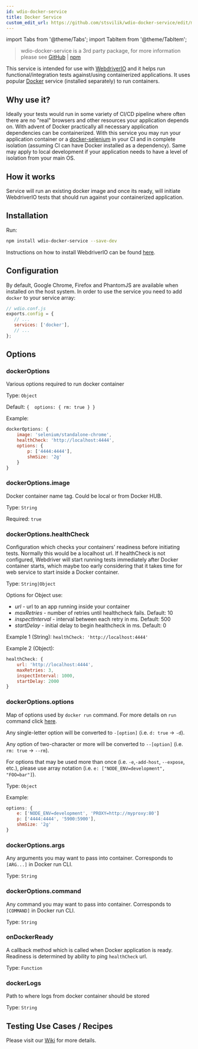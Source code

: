 ```yaml
---
id: wdio-docker-service
title: Docker Service
custom_edit_url: https://github.com/stsvilik/wdio-docker-service/edit/master//README.md
---
```


import Tabs from '@theme/Tabs';
import TabItem from '@theme/TabItem';

> wdio-docker-service is a 3rd party package, for more information please see [GitHub](https://github.com/stsvilik/wdio-docker-service) | [npm](https://www.npmjs.com/package/wdio-docker-service)

This service is intended for use with [WebdriverIO](http://webdriver.io/) and it helps run functional/integration tests 
against/using containerized applications. It uses popular [Docker](https://www.docker.com/) service (installed separately) to run containers.

## Why use it?
Ideally your tests would run in some variety of CI/CD pipeline where often there are no "real" browsers and other resources
your application depends on. With advent of Docker practically all necessary application dependencies can be containerized.
With this service you may run your application container or a [docker-selenium](https://github.com/SeleniumHQ/docker-selenium) in your CI and in complete isolation 
(assuming CI can have Docker installed as a dependency). Same may apply to local development if your application needs to have a level
of isolation from your main OS.

## How it works
Service will run an existing docker image and once its ready, will initiate WebdriverIO tests that should run against your containerized application.

## Installation

Run:

```bash
npm install wdio-docker-service --save-dev
```

Instructions on how to install WebdriverIO can be found [here](http://webdriver.io/guide/getstarted/install.html).

## Configuration
By default, Google Chrome, Firefox and PhantomJS are available when installed on the host system. 
In order to use the service you need to add `docker` to your service array:

```javascript
// wdio.conf.js
exports.config = {
   // ...
   services: ['docker'],
   // ...
};
```

## Options

### dockerOptions
Various options required to run docker container

Type: `Object`

Default: `{ 
    options: {
        rm: true
    }
}`

Example:

```javascript
dockerOptions: {
    image: 'selenium/standalone-chrome',
    healthCheck: 'http://localhost:4444',
    options: {
        p: ['4444:4444'],
        shmSize: '2g'
    }
}
```

### dockerOptions.image
Docker container name tag. Could be local or from Docker HUB.

Type: `String`

Required: `true`

### dockerOptions.healthCheck
Configuration which checks your containers' readiness before initiating tests. Normally this would be a localhost url.
If healthCheck is not configured, Webdriver will start running tests immediately after Docker container starts, which
maybe too early considering that it takes time for web service to start inside a Docker container.

Type: `String|Object`

Options for Object use:
- *url* - url to an app running inside your container
- *maxRetries* - number of retries until healthcheck fails. Default: 10
- *inspectInterval* - interval between each retry in ms. Default: 500
- *startDelay* - initial delay to begin healthcheck in ms. Default: 0

Example 1 (String): `healthCheck: 'http://localhost:4444'`

Example 2 (Object):

```javascript
healthCheck: {
    url: 'http://localhost:4444',
    maxRetries: 3,
    inspectInterval: 1000,
    startDelay: 2000
}
```

### dockerOptions.options
Map of options used by `docker run` command. For more details on `run` command click [here](https://docs.docker.com/edge/engine/reference/commandline/run/).

Any single-letter option will be converted to `-[option]` (i.e. `d: true` -> `-d`). 

Any option of two-character or more will
be converted to `--[option]` (i.e. `rm: true` -> `--rm`). 

For options that may be used more than once 
(i.e. `-e`,`-add-host`, `--expose`, etc.), please use array notation (i.e. `e: ["NODE_ENV=development", "FOO=bar"]`).

Type: `Object`

Example:

```javascript
options: {
    e: ['NODE_ENV=development', 'PROXY=http://myproxy:80']
    p: ['4444:4444', '5900:5900'],
    shmSize: '2g'
}
```

### dockerOptions.args
Any arguments you may want to pass into container. Corresponds to `[ARG...]` in Docker run CLI.

Type: `String`

### dockerOptions.command
Any command you may want to pass into container. Corresponds to `[COMMAND]` in Docker run CLI.

Type: `String`

### onDockerReady
A callback method which is called when Docker application is ready. Readiness is determined by ability to ping `healthCheck` url.

Type: `Function`

### dockerLogs
Path to where logs from docker container should be stored

Type: `String`

## Testing Use Cases / Recipes
Please visit our [Wiki](https://github.com/stsvilik/wdio-docker-service/wiki) for more details.
